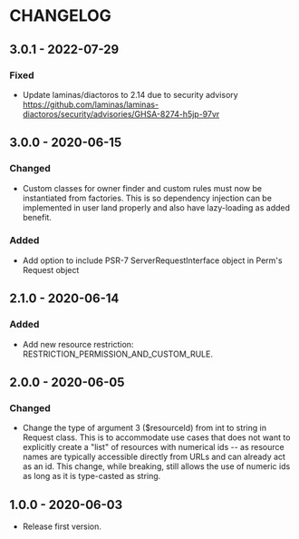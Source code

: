 # CHANGELOG

## 3.0.1 - 2022-07-29

### Fixed

- Update laminas/diactoros to 2.14 due to security advisory https://github.com/laminas/laminas-diactoros/security/advisories/GHSA-8274-h5jp-97vr

## 3.0.0 - 2020-06-15

### Changed

- Custom classes for owner finder and custom rules must now be instantiated from factories. This is
so dependency injection can be implemented in user land properly and also have lazy-loading as
added benefit.

### Added

- Add option to include PSR-7 ServerRequestInterface object in Perm's Request object

## 2.1.0 - 2020-06-14

### Added

- Add new resource restriction: RESTRICTION_PERMISSION_AND_CUSTOM_RULE.

## 2.0.0 - 2020-06-05

### Changed

- Change the type of argument 3 ($resourceId) from int to string in Request class. This is to
accommodate use cases that does not want to explicitly create a "list" of resources with numerical
ids -- as resource names are typically accessible directly from URLs and can already act as an id. This
change, while breaking, still allows the use of numeric ids as long as it is type-casted as string.

## 1.0.0 - 2020-06-03

- Release first version.